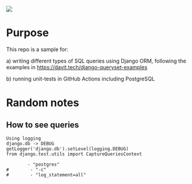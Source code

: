![](https://github.com/jabadia/django-querysets/workflows/run%20unit%20tests/badge.svg)

# Purpose
This repo is a sample for:

a) writing different types of SQL queries using Django ORM, following the examples in https://davit.tech/django-queryset-examples

b) running unit-tests in GitHub Actions including PostgreSQL

# Random notes
## How to see queries

```
Using logging
django.db -> DEBUG
getLogger('django.db').setLevel(logging.DEBUG)
from django.test.utils import CaptureQueriesContext

        - "postgres"
#        - "-c"
#        - "log_statement=all"
```
